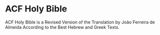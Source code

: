 # ACF Holy Bible
ACF Holy Bible is a Revised Version of the Translation by João Ferreira de Almeida According to the Best Hebrew and Greek Texts.